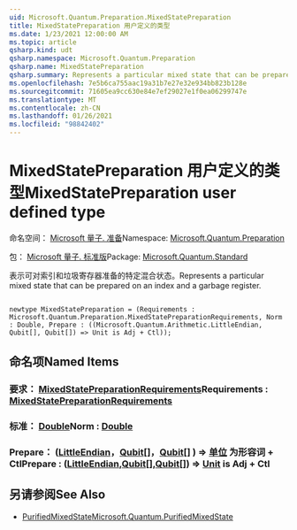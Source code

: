 ```yaml
---
uid: Microsoft.Quantum.Preparation.MixedStatePreparation
title: MixedStatePreparation 用户定义的类型
ms.date: 1/23/2021 12:00:00 AM
ms.topic: article
qsharp.kind: udt
qsharp.namespace: Microsoft.Quantum.Preparation
qsharp.name: MixedStatePreparation
qsharp.summary: Represents a particular mixed state that can be prepared on an index and a garbage register.
ms.openlocfilehash: 7e5b6ca755aac19a31b7e27e32e934bb823b128e
ms.sourcegitcommit: 71605ea9cc630e84e7ef29027e1f0ea06299747e
ms.translationtype: MT
ms.contentlocale: zh-CN
ms.lasthandoff: 01/26/2021
ms.locfileid: "98842402"
---
```

# <a name="mixedstatepreparation-user-defined-type"></a><span data-ttu-id="7ab6a-102">MixedStatePreparation 用户定义的类型</span><span class="sxs-lookup"><span data-stu-id="7ab6a-102">MixedStatePreparation user defined type</span></span>

<span data-ttu-id="7ab6a-103">命名空间： [Microsoft 量子. 准备](xref:Microsoft.Quantum.Preparation)</span><span class="sxs-lookup"><span data-stu-id="7ab6a-103">Namespace: [Microsoft.Quantum.Preparation](xref:Microsoft.Quantum.Preparation)</span></span>

<span data-ttu-id="7ab6a-104">包： [Microsoft 量子. 标准版](https://nuget.org/packages/Microsoft.Quantum.Standard)</span><span class="sxs-lookup"><span data-stu-id="7ab6a-104">Package: [Microsoft.Quantum.Standard](https://nuget.org/packages/Microsoft.Quantum.Standard)</span></span>


<span data-ttu-id="7ab6a-105">表示可对索引和垃圾寄存器准备的特定混合状态。</span><span class="sxs-lookup"><span data-stu-id="7ab6a-105">Represents a particular mixed state that can be prepared on an index and a garbage register.</span></span>

```qsharp

newtype MixedStatePreparation = (Requirements : Microsoft.Quantum.Preparation.MixedStatePreparationRequirements, Norm : Double, Prepare : ((Microsoft.Quantum.Arithmetic.LittleEndian, Qubit[], Qubit[]) => Unit is Adj + Ctl));
```



## <a name="named-items"></a><span data-ttu-id="7ab6a-106">命名项</span><span class="sxs-lookup"><span data-stu-id="7ab6a-106">Named Items</span></span>

### <a name="requirements--mixedstatepreparationrequirements"></a><span data-ttu-id="7ab6a-107">要求： [MixedStatePreparationRequirements](xref:Microsoft.Quantum.Preparation.MixedStatePreparationRequirements)</span><span class="sxs-lookup"><span data-stu-id="7ab6a-107">Requirements : [MixedStatePreparationRequirements](xref:Microsoft.Quantum.Preparation.MixedStatePreparationRequirements)</span></span>


### <a name="norm--double"></a><span data-ttu-id="7ab6a-108">标准： [Double](xref:microsoft.quantum.lang-ref.double)</span><span class="sxs-lookup"><span data-stu-id="7ab6a-108">Norm : [Double](xref:microsoft.quantum.lang-ref.double)</span></span>


### <a name="prepare--littleendianqubitqubit--unit--is-adj--ctl"></a><span data-ttu-id="7ab6a-109">Prepare： ([LittleEndian](xref:Microsoft.Quantum.Arithmetic.LittleEndian)，[Qubit](xref:microsoft.quantum.lang-ref.qubit)[]，[Qubit](xref:microsoft.quantum.lang-ref.qubit)[] ) => [单位](xref:microsoft.quantum.lang-ref.unit)  为形容词 + Ctl</span><span class="sxs-lookup"><span data-stu-id="7ab6a-109">Prepare : ([LittleEndian](xref:Microsoft.Quantum.Arithmetic.LittleEndian),[Qubit](xref:microsoft.quantum.lang-ref.qubit)[],[Qubit](xref:microsoft.quantum.lang-ref.qubit)[]) => [Unit](xref:microsoft.quantum.lang-ref.unit)  is Adj + Ctl</span></span>



## <a name="see-also"></a><span data-ttu-id="7ab6a-110">另请参阅</span><span class="sxs-lookup"><span data-stu-id="7ab6a-110">See Also</span></span>

- [<span data-ttu-id="7ab6a-111">PurifiedMixedState</span><span class="sxs-lookup"><span data-stu-id="7ab6a-111">Microsoft.Quantum.PurifiedMixedState</span></span>](xref:Microsoft.Quantum.PurifiedMixedState)